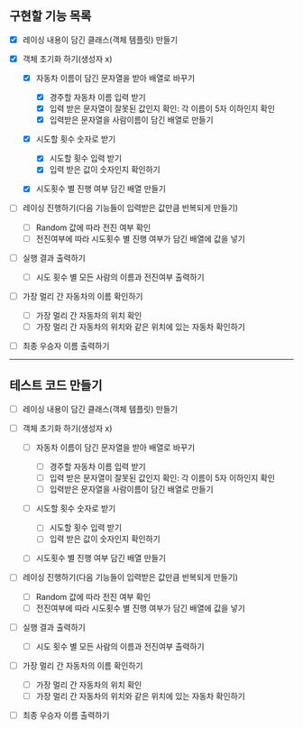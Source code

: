 **구현할 기능 목록**
---
- [x] 레이싱 내용이 담긴 클래스(객체 템플릿) 만들기

- [x] 객체 초기화 하기(생성자 x)
  - [x] 자동차 이름이 담긴 문자열을 받아 배열로 바꾸기
    - [x] 경주할 자동차 이름 입력 받기
    - [x] 입력 받은 문자열이 잘못된 값인지 확인: 각 이름이 5자 이하인지 확인
    - [x] 입력받은 문자열을 사람이름이 담긴 배열로 만들기

  - [x] 시도할 횟수 숫자로 받기
    - [x] 시도할 횟수 입력 받기
    - [x] 입력 받은 값이 숫자인지 확인하기

  - [x] 시도횟수 별 진행 여부 담긴 배열 만들기
  

- [ ] 레이싱 진행하기(다음 기능들이 입력받은 값만큼 반복되게 만들기)
  - [ ] Random 값에 따라 전진 여부 확인
  - [ ] 전진여부에 따라 시도횟수 별 진행 여부가 담긴 배열에 값을 넣기

- [ ] 실행 결과 출력하기
  - [ ] 시도 횟수 별 모든 사람의 이름과 전진여부 출력하기

- [ ] 가장 멀리 간 자동차의 이름 확인하기
  - [ ] 가장 멀리 간 자동차의 위치 확인
  - [ ] 가장 멀리 간 자동차의 위치와 같은 위치에 있는 자동차 확인하기
- [ ] 최종 우승자 이름 출력하기

---
**테스트 코드 만들기** 
---

- [ ] 레이싱 내용이 담긴 클래스(객체 템플릿) 만들기

- [ ] 객체 초기화 하기(생성자 x)
  - [ ] 자동차 이름이 담긴 문자열을 받아 배열로 바꾸기
    - [ ] 경주할 자동차 이름 입력 받기
    - [ ] 입력 받은 문자열이 잘못된 값인지 확인: 각 이름이 5자 이하인지 확인
    - [ ] 입력받은 문자열을 사람이름이 담긴 배열로 만들기

  - [ ] 시도할 횟수 숫자로 받기
    - [ ] 시도할 횟수 입력 받기
    - [ ] 입력 받은 값이 숫자인지 확인하기

  - [ ] 시도횟수 별 진행 여부 담긴 배열 만들기
  

- [ ] 레이싱 진행하기(다음 기능들이 입력받은 값만큼 반복되게 만들기)
  - [ ] Random 값에 따라 전진 여부 확인
  - [ ] 전진여부에 따라 시도횟수 별 진행 여부가 담긴 배열에 값을 넣기

- [ ] 실행 결과 출력하기
  - [ ] 시도 횟수 별 모든 사람의 이름과 전진여부 출력하기

- [ ] 가장 멀리 간 자동차의 이름 확인하기
  - [ ] 가장 멀리 간 자동차의 위치 확인
  - [ ] 가장 멀리 간 자동차의 위치와 같은 위치에 있는 자동차 확인하기
- [ ] 최종 우승자 이름 출력하기